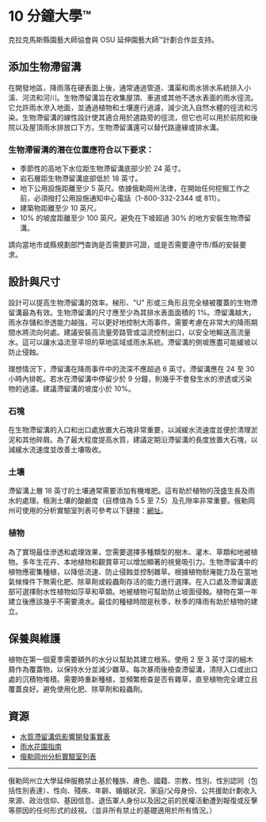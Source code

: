 # 10 分鐘大學™

克拉克馬斯縣園藝大師協會與 OSU 延伸園藝大師™計劃合作並支持。

## 添加生物滯留溝

在開發地區，降雨落在硬表面上後，通常通過管道、溝渠和雨水排水系統排入小溪、河流和河川。生物滯留溝旨在收集屋頂、車道或其他不透水表面的雨水徑流。它允許雨水滲入地面，並通過植物和土壤進行過濾，減少流入自然水體的徑流和污染。生物滯留溝的線性設計使其適合用於道路旁的徑流，但它也可以用於前院和後院以及屋頂雨水排放口下方。生物滯留溝還可以替代路邊緣或排水溝。

### 生物滯留溝的潛在位置應符合以下要求：
- 季節性的高地下水位距生物滯留溝底部少於 24 英寸。
- 岩石層距生物滯留溝底部低於 18 英寸。
- 地下公用設施距離至少 5 英尺。依據俄勒岡州法律，在開始任何挖掘工作之前，必須撥打公用設施通知中心電話（1-800-332-2344 或 811）。
- 建築物距離至少 10 英尺。
- 10% 的坡度距離至少 100 英尺。避免在下坡超過 30% 的地方安裝生物滯留溝。

請向當地市或縣規劃部門查詢是否需要許可證，或是否需要遵守市/縣的安裝要求。

## 設計與尺寸

設計可以提高生物滯留溝的效率。梯形、"U" 形或三角形且完全植被覆蓋的生物滯留溝最為有效。生物滯留溝的尺寸應至少為其排水表面面積的 1%。滯留溝越大，雨水存儲和滲透能力越強，可以更好地控制大雨事件。需要考慮在非常大的降雨期間水將流向何處。建議安裝高流量旁路管或溢流控制出口，以安全地輸送高流量水。這可以讓水溢流至平坦的草地區域或雨水系統。滯留溝的側坡應盡可能緩坡以防止侵蝕。

理想情況下，滯留溝在降雨事件中的流深不應超過 6 英寸。滯留溝應在 24 至 30 小時內排乾。若水在滯留溝中停留少於 9 分鐘，則幾乎不會發生水的滲透或污染物的過濾。建議滯留溝的坡度小於 10%。

### 石塊

在生物滯留溝的入口和出口處放置大石塊非常重要，以減緩水流速度並便於清理淤泥和其他碎屑。為了最大程度提高水質，建議定期沿滯留溝的長度放置大石塊，以減緩水流速度並改善土壤吸收。

### 土壤

滯留溝上層 18 英寸的土壤通常需要添加有機堆肥。這有助於植物的茂盛生長及雨水的處理。檢測土壤的酸鹼度（目標值為 5.5 至 7.5）及孔隙率非常重要。俄勒岡州可使用的分析實驗室列表可參考以下鏈接：[網址](https://catalog.extension.oregonstate.edu/sites/catalog/files/project/pdf/em8677.pdf)。

### 植物

為了實現最佳滲透和處理效果，您需要選擇多種類型的樹木、灌木、草類和地被植物。多年生花卉、本地植物和觀賞草可以增加顯著的視覺吸引力。生物滯留溝中的植物應密集種植，以降低流速、防止侵蝕並控制雜草。根據植物耐淹能力及在當地氣候條件下無需化肥、除草劑或殺蟲劑存活的能力進行選擇。在入口處及滯留溝底部可選擇耐水性植物如莎草和草類。地被植物可幫助防止坡面侵蝕。植物在第一年建立後應該幾乎不需要澆水。最佳的種植時間是秋季，秋季的降雨有助於植物的建立。

## 保養與維護

植物在第一個夏季需要額外的水分以幫助其建立根系。使用 2 至 3 英寸深的細木屑作為覆蓋物，以保持水分並減少雜草。每次暴雨後檢查滯留溝，清除入口或出口處的沉積物堆積。需要時重新種植，並頻繁檢查是否有雜草，直至植物完全建立且覆蓋良好。避免使用化肥、除草劑和殺蟲劑。

## 資源

- [水質滯留溝低影響開發事實表](https://catalog.extension.oregonstate.edu/em9209)
- [雨水花園指南](https://seagrant.oregonstate.edu/sgpubs/oregon-rain-garden-guide)
- [俄勒岡州分析實驗室列表](https://catalog.extension.oregonstate.edu/sites/catalog/files/project/pdf/em8677.pdf)

---

俄勒岡州立大學延伸服務禁止基於種族、膚色、國籍、宗教、性別、性別認同（包括性別表達）、性向、殘疾、年齡、婚姻狀況、家庭/父母身份、公共援助計劃收入來源、政治信仰、基因信息、退伍軍人身份以及因之前的民權活動遭到報復或反擊等原因的任何形式的歧視。（並非所有禁止的基礎適用於所有情況。）